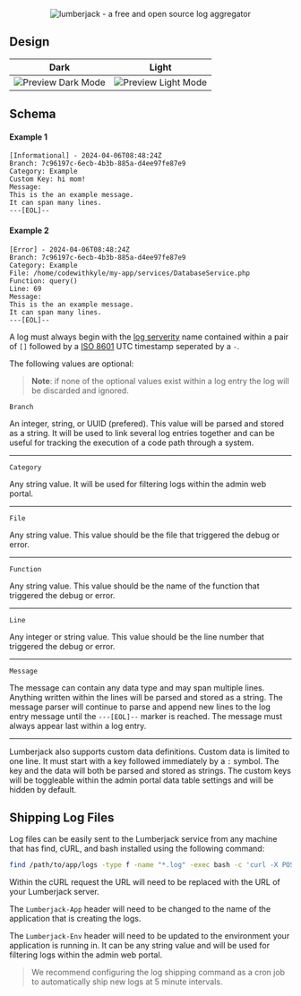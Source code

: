 <p align="center">
  <img alt="lumberjack - a free and open source log aggregator" src="https://github.com/codewithkyle/lumberjack/assets/15202776/038998b3-183b-43db-98fb-bd6ec4e02f18">
</p>

## Design

| Dark | Light |
| - | - |
| ![Preview Dark Mode](https://github.com/codewithkyle/lumberjack/assets/15202776/5cac38c7-a36f-40e6-94af-360e20d35bc8) | ![Preview Light Mode](https://github.com/codewithkyle/lumberjack/assets/15202776/2ae9cbc5-8bc3-4aec-8ec8-796a2bf745f4) |

## Schema

#### Example 1

```
[Informational] - 2024-04-06T08:48:24Z
Branch: 7c96197c-6ecb-4b3b-885a-d4ee97fe87e9
Category: Example
Custom Key: hi mom!
Message:
This is the an example message.
It can span many lines.
---[EOL]--
```

#### Example 2

```
[Error] - 2024-04-06T08:48:24Z
Branch: 7c96197c-6ecb-4b3b-885a-d4ee97fe87e9
Category: Example
File: /home/codewithkyle/my-app/services/DatabaseService.php
Function: query()
Line: 69
Message:
This is the an example message.
It can span many lines.
---[EOL]--
```

A log must always begin with the [log serverity](https://datatracker.ietf.org/doc/html/rfc5424) name contained within a pair of `[]` followed by a [ISO 8601](https://en.wikipedia.org/wiki/ISO_8601) UTC timestamp seperated by a `-`.

The following values are optional:

> **Note**: if none of the optional values exist within a log entry the log will be discarded and ignored.

`Branch`

An integer, string, or UUID (prefered). This value will be parsed and stored as a string. It will be used to link several log entries together and can be useful for tracking the execution of a code path through a system.

---

`Category`

Any string value. It will be used for filtering logs within the admin web portal.

---

`File`

Any string value. This value should be the file that triggered the debug or error.

---

`Function`

Any string value. This value should be the name of the function that triggered the debug or error.

---

`Line`

Any integer or string value. This value should be the line number that triggered the debug or error.

---

`Message`

The message can contain any data type and may span multiple lines. Anything written within the lines will be parsed and stored as a string. The message parser will continue to parse and append new lines to the log entry message until the `---[EOL]--` marker is reached. The message must always appear last within a log entry.

---

Lumberjack also supports custom data definitions. Custom data is limited to one line. It must start with a key followed immediately by a `:` symbol. The key and the data will both be parsed and stored as strings. The custom keys will be toggleable within the admin portal data table settings and will be hidden by default.

## Shipping Log Files

Log files can be easily sent to the Lumberjack service from any machine that has find, cURL, and bash installed using the following command:

```bash
find /path/to/app/logs -type f -name "*.log" -exec bash -c 'curl -X POST -H "Lumberjack-App: My App" -H "Lumberjack-Env: Dev" -d @{} http://example.com && [[ $? -eq 0 ]] && rm -f "{}"' \;
```

Within the cURL request the URL will need to be replaced with the URL of your Lumberjack server.

The `Lumberjack-App` header will need to be changed to the name of the application that is creating the logs.

The `Lumberjack-Env` header will need to be updated to the environment your application is running in. It can be any string value and will be used for filtering logs within the admin web portal.

> We recommend configuring the log shipping command as a cron job to automatically ship new logs at 5 minute intervals.
